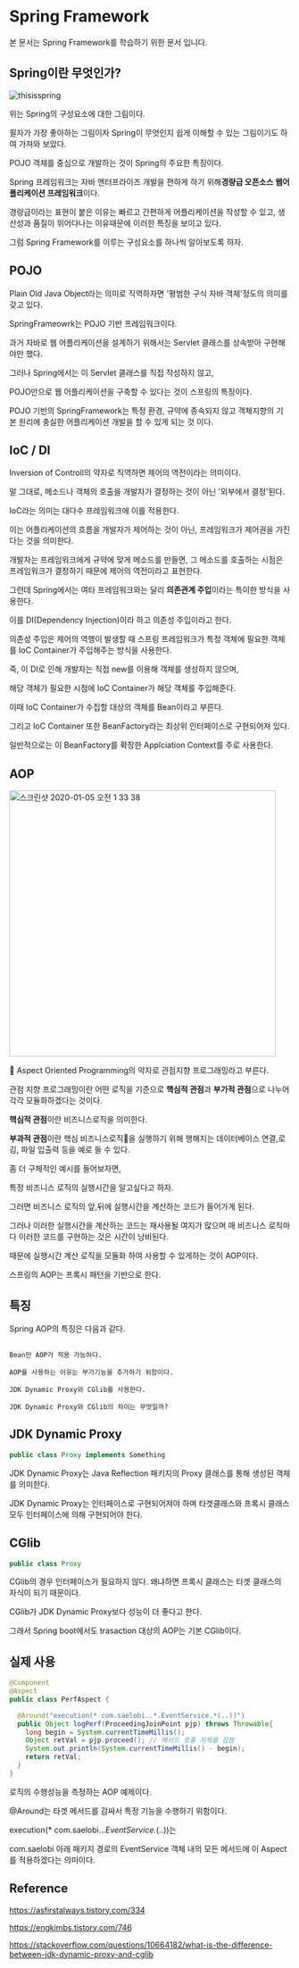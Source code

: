 # Spring Framework

본 문서는 Spring Framework를 학습하기 위한 문서 입니다.

## Spring이란 무엇인가?

![thisisspring](https://user-images.githubusercontent.com/43809168/71762594-75c64180-2f14-11ea-8ee2-068d9bf12ff2.png)

위는 Spring의 구성요소에 대한 그림이다.

필자가 가장 좋아하는 그림이자 Spring이 무엇인지 쉽게 이해할 수 있는 그림이기도 하여 가져와 보았다.

POJO 객체를 중심으로 개발하는 것이 Spring의 주요한 특징이다.

Spring 프레임워크는 자바 엔터프라이즈 개발을 편하게 하기 위해**경량급 오픈소스 웹어플리케이션 프레임워크**이다.

경량급이라는 표현이 붙은 이유는 빠르고 간편하게 어플리케이션을 작성할 수 있고, 생산성과 품질이 뛰어다나는 이유때문에 이러한 특징을 보이고 있다.

그럼 Spring Framework를 이루는 구성요소를 하나씩 알아보도록 하자.

## POJO

Plain Old Java Object라는 의미로 직역하자면 '평범한 구식 자바 객체'정도의 의미를 갖고 있다.

SpringFrameowrk는 POJO 기반 프레임워크이다.

과거 자바로 웹 어플리케이션을 설계하기 위해서는 Servlet 클래스를 상속받아 구현해야만 했다. 

그러나 Spring에서는 이 Servlet 클래스를 직접 작성하지 않고, 

POJO만으로 웹 어플리케이션을 구축할 수 있다는 것이 스프링의 특징이다.

POJO 기반의 SpringFramework는 특정 환경, 규약에 종속되지 않고 객체지향의 기본 원리에 충실한 어플리케이션 개발을 할 수 있게 되는 것 이다.

## IoC / DI

Inversion of Controll의 약자로 직역하면 제어의 역전이라는 의미이다.

말 그대로, 메소드나 객체의 호출을 개발자가 결정하는 것이 아닌 '외부에서 결정'된다.

IoC라는 의미는 대다수 프레임워크에 이를 적용한다.

이는 어플리케이션의 흐름을 개발자가 제어하는 것이 아닌, 프레임워크가 제어권을 가진다는 것을 의미한다.

개발자는 프레임워크에게 규약에 맞게 메소드를 만들면, 그 메소드를 호출하는 시점은 프레임워크가 결정하기 때문에 제어의 역전이라고 표현한다.

그런데 Spring에서는 여타 프레임워크와는 달리 **의존관계 주입**이라는 특이한 방식을 사용한다.

이를 DI(Dependency Injection)이라 하고 의존성 주입이라고 한다.

의존성 주입은 제어의 역행이 발생할 때 스프링 프레임워크가 특정 객체에 필요한 객체를 IoC Container가 주입해주는 방식을 사용한다.

즉, 이 DI로 인해 개발자는 직접 new를 이용해 객체를 생성하지 않으며,

해당 객체가 필요한 시점에 IoC Container가 해당 객체를 주입해준다.

이때 IoC Container가 수집할 대상의 객체를 Bean이라고 부른다.

그리고 IoC Container 또한 BeanFactory라는 최상위 인터페이스로 구현되어져 있다.

일반적으로는 이 BeanFactory를 확장한 Applciation Context를 주로 사용한다. 

## AOP

<img width="477" alt="스크린샷 2020-01-05 오전 1 33 38" src="https://user-images.githubusercontent.com/43809168/71768655-6f0eed00-2f5b-11ea-9508-c893603f05ec.png">


Aspect Oriented Programming의 약자로 관점지향 프로그래밍라고 부른다.

관점 지향 프로그래밍이란 어떤 로직을 기준으로 **핵심적 관점**과 **부가적 관점**으로 나누어 각각 모듈화하겠다는 것이다.

**핵심적 관점**이란 비즈니스로직을 의미한다. 

**부과적 관점**이란 핵심 비즈니스로직을 실행하기 위해 행해지는 데이터베이스 연결,로깅, 파일 입출력 등을 예로 들 수 있다.

좀 더 구체적인 예시를 들어보자면,

특정 비즈니스 로직의 실행시간을 알고싶다고 하자.

그러면 비즈니스 로직의 앞,뒤에 실행시간을 계산하는 코드가 들어가게 된다.

그러나 이러한 실행시간을 계산하는 코드는 재사용될 여지가 많으며 매 비즈니스 로직마다 이러한 코드를 구현하는 것은 시간이 낭비된다.

때문에 실행시간 계산 로직을 모듈화 하여 사용할 수 있게하는 것이 AOP이다.

스프링의 AOP는 프록시 패턴을 기반으로 한다.

## 특징

Spring AOP의 특징은 다음과 같다.

```

Bean만 AOP가 적용 가능하다.

AOP를 사용하는 이유는 부가기능을 추가하기 위함이다.

JDK Dynamic Proxy와 CGlib를 사용한다.

JDK Dynamic Proxy와 CGlib의 차이는 무엇일까?

```

## JDK Dynamic Proxy

```java
public class Proxy implements Something
```

JDK Dynamic Proxy는 Java Reflection 패키지의 Proxy 클래스를 통해 생성된 객체를 의미한다.

JDK Dynamic Proxy는 인터페이스로 구현되어져야 하며 타겟클래스와 프록시 클래스 모두 인터페이스에 의해 구현되어야 한다.

## CGlib

```java
public class Proxy
```

CGlib의 경우 인터페이스가 필요하지 않다. 왜냐하면 프록시 클래스는 타겟 클래스의 자식이 되기 때문이다.

CGlib가 JDK Dynamic Proxy보다 성능이 더 좋다고 한다.

그래서 Spring boot에서도 trasaction 대상의 AOP는 기본 CGlib이다.

## 실제 사용

```java
@Component
@Aspect
public class PerfAspect {

  @Around("execution(* com.saelobi..*.EventService.*(..))")
  public Object logPerf(ProceedingJoinPoint pjp) throws Throwable{
    long begin = System.currentTimeMillis();
    Object retVal = pjp.proceed(); // 메서드 호출 자체를 감쌈
    System.out.println(System.currentTimeMillis() - begin);
    return retVal;
  }
}
```

로직의 수행성능을 측정하는 AOP 예제이다.

@Around는 타겟 메서드를 감싸서 특정 기능을 수행하기 위함이다.

execution(* com.saelobi..*.EventService.*(..))는

com.saelobi 아래 패키지 경로의 EventService 객체 내의 모든 메서드에 이 Aspect를 적용하겠다는 의미이다.




## Reference
https://asfirstalways.tistory.com/334

https://engkimbs.tistory.com/746

https://stackoverflow.com/questions/10664182/what-is-the-difference-between-jdk-dynamic-proxy-and-cglib